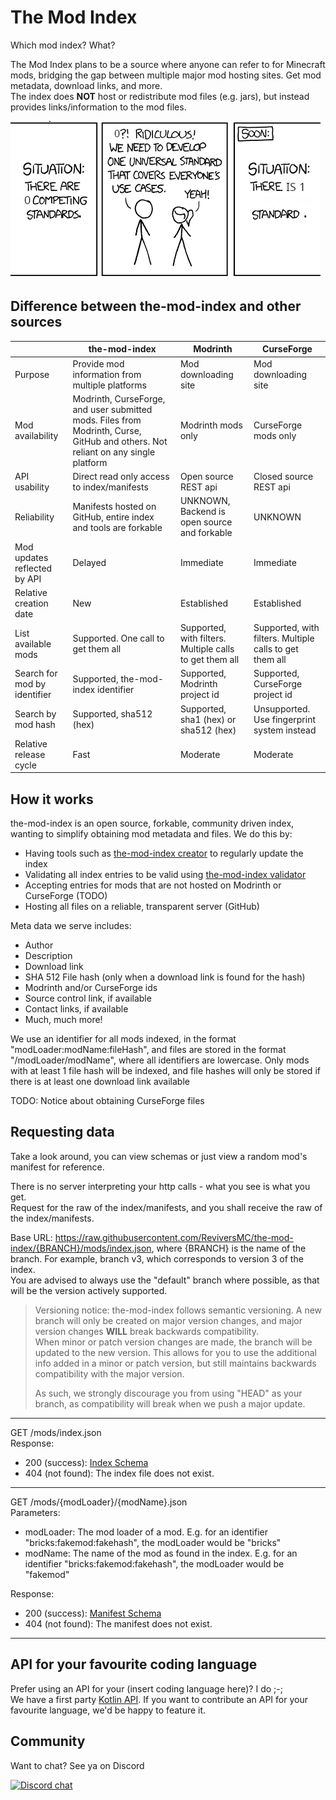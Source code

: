 # The Mod Index

Which mod index? What?

The Mod Index plans to be a source where anyone can refer to for Minecraft mods, bridging the gap between multiple major
mod hosting sites. Get mod metadata, download links, and more.  
The index does **NOT** host or redistribute mod files (e.g. jars), but instead provides links/information to the mod
files.

![Competing standards meme](./assets/competingStandards.png)

## Difference between the-mod-index and other sources

|                              | the-mod-index                                                                                                                    | Modrinth                                                | CurseForge                                              |
|------------------------------|----------------------------------------------------------------------------------------------------------------------------------|---------------------------------------------------------|---------------------------------------------------------|
| Purpose                      | Provide mod information from multiple platforms                                                                                  | Mod downloading site                                    | Mod downloading site                                    |
| Mod availability             | Modrinth, CurseForge, and user submitted mods. Files from Modrinth, Curse, GitHub and others. Not reliant on any single platform | Modrinth mods only                                      | CurseForge mods only                                    |
| API usability                | Direct read only access to index/manifests                                                                                       | Open source REST api                                    | Closed source REST api                                  |
| Reliability                  | Manifests hosted on GitHub, entire index and tools are forkable                                                                  | UNKNOWN, Backend is open source and forkable            | UNKNOWN                                                 |
| Mod updates reflected by API | Delayed                                                                                                                          | Immediate                                               | Immediate                                               |
| Relative creation date       | New                                                                                                                              | Established                                             | Established                                             |
| List available mods          | Supported. One call to get them all                                                                                              | Supported, with filters. Multiple calls to get them all | Supported, with filters. Multiple calls to get them all |
| Search for mod by identifier | Supported, the-mod-index identifier                                                                                              | Supported, Modrinth project id                          | Supported, CurseForge project id                        |
| Search by mod hash           | Supported, sha512 (hex)                                                                                                          | Supported, sha1 (hex) or sha512 (hex)                   | Unsupported. Use fingerprint system instead             |
| Relative release cycle       | Fast                                                                                                                             | Moderate                                                | Moderate                                                |

## How it works

the-mod-index is an open source, forkable, community driven index, wanting to simplify obtaining mod metadata and files.
We do this by:

- Having tools such as [the-mod-index creator](https://github.com/reviversmc/the-mod-index-creator) to regularly update
  the index
- Validating all index entries to be valid
  using [the-mod-index validator](https://github.com/reviversmc/the-mod-index-validation)
- Accepting entries for mods that are not hosted on Modrinth or CurseForge (TODO)
- Hosting all files on a reliable, transparent server (GitHub)

Meta data we serve includes:

- Author
- Description
- Download link
- SHA 512 File hash (only when a download link is found for the hash)
- Modrinth and/or CurseForge ids
- Source control link, if available
- Contact links, if available
- Much, much more!

We use an identifier for all mods indexed, in the format "modLoader:modName:fileHash", and files are stored in the
format "/modLoader/modName", where all identifiers are lowercase.
Only mods with at least 1 file hash will be indexed, and file hashes will only be stored if there is at least one
download link available

TODO: Notice about obtaining CurseForge files

## Requesting data

Take a look around, you can view schemas or just view a random mod's manifest for reference.

There is no server interpreting your http calls - what you see is what you get.  
Request for the raw of the index/manifests, and you shall receive the raw of the index/manifests.

Base URL: https://raw.githubusercontent.com/ReviversMC/the-mod-index/{BRANCH}/mods/index.json, where {BRANCH} is the
name of the branch. For example, branch v3, which corresponds to version 3 of the index.  
You are advised to always use the "default" branch where possible, as that will be the version actively supported.

> Versioning notice: the-mod-index follows semantic versioning. A new branch will only be created on major version
> changes, and major version changes **WILL** break backwards compatibility.  
> When minor or patch version changes are made, the branch will be updated to the new version. This allows for you to
> use the additional info added in a minor or patch version, but still maintains backwards compatibility with the major
> version.
>
> As such, we strongly discourage you from using "HEAD" as your branch, as compatibility will break when we push a major
> update.
---
GET /mods/index.json   
Response:

- 200 (success): [Index Schema](/schema/indexSchema.json)
- 404 (not found): The index file does not exist.

---
GET /mods/{modLoader}/{modName}.json  
Parameters:

- modLoader: The mod loader of a mod. E.g. for an identifier "bricks:fakemod:fakehash", the modLoader would be "bricks"
- modName: The name of the mod as found in the index. E.g. for an identifier "bricks:fakemod:fakehash", the modLoader
  would be "fakemod"

Response:

- 200 (success): [Manifest Schema](/schema/manifestSchema.json)
- 404 (not found): The manifest does not exist.

---

## API for your favourite coding language

Prefer using an API for your (insert coding language here)? I do ;-;  
We have a first party [Kotlin API](https://github.com/reviversmc/the-mod-index-api). If you want to contribute an API
for your favourite language, we'd be happy to feature it.

## Community

Want to chat? See ya on Discord

[![Discord chat](https://img.shields.io/badge/chat%20on-discord-7289DA?logo=discord&logoColor=white)](https://discord.gg/6bTGYFppfz)